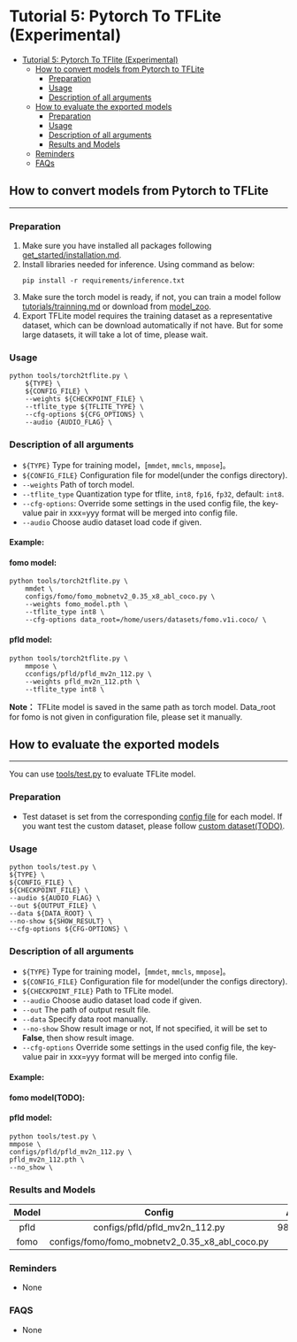 # Tutorial 5: Pytorch To TFLite (Experimental)
- [Tutorial 5: Pytorch To TFlite (Experimental)](#tutorial-5-pytorch-to-tflite-experimental)
    - [How to convert models from Pytorch to TFLite](#how-to-convert-models-from-pytorch-to-tflite)
        - [Preparation](#preparation)
        - [Usage](#usage)
        - [Description of all arguments](#description-of-all-arguments)
    - [How to evaluate the exported models](#how-to-evaluate-the-exported-models)
        - [Preparation](#preparation-1)
        - [Usage](#usage-1)
        - [Description of all arguments](#description-of-all-arguments-1)
        - [Results and Models](#results-and-models)
    - [Reminders](#reminders)
    - [FAQs](#faqs)

## How to convert models from Pytorch to TFLite
---
### Preparation
1. Make sure you have installed all packages following [get_started/installation.md](https://github.com/Seeed-Studio/EdgeLab/blob/master/docs/en/get_started/installation.md).
2. Install libraries needed for inference. Using command as below:
    ```
    pip install -r requirements/inference.txt
    ```
3. Make sure the torch model is ready, if not, you can train a model follow [tutorials/trainning.md](https://github.com/Seeed-Studio/EdgeLab/blob/master/docs/en/tutorials/trainning.md) or download from [model_zoo](https://github.com/Seeed-Studio/EdgeLab/releases/tag/model_zoo).
4. Export TFLite model requires the training dataset as a representative dataset, which can be download automatically if not have. But for some large datasets, it will take a lot of time, please wait.

### Usage
    python tools/torch2tflite.py \
        ${TYPE} \
        ${CONFIG_FILE} \
        --weights ${CHECKPOINT_FILE} \
        --tflite_type ${TFLITE_TYPE} \
        --cfg-options ${CFG_OPTIONS} \
        --audio {AUDIO_FLAG} \

### Description of all arguments
- `${TYPE}` Type for training model，[`mmdet`, `mmcls`, `mmpose`]。
- `${CONFIG_FILE}` Configuration file for model(under the configs directory).
- `--weights` Path of torch model.
- `--tflite_type` Quantization type for tflite, `int8`, `fp16`, `fp32`, default: `int8`.
- `--cfg-options`: Override some settings in the used config file, the key-value pair in xxx=yyy format will be merged into config file.
- `--audio` Choose audio dataset load code if given.

#### Example:
#### fomo model:
    python tools/torch2tflite.py \
        mmdet \
        configs/fomo/fomo_mobnetv2_0.35_x8_abl_coco.py \
        --weights fomo_model.pth \
        --tflite_type int8 \
        --cfg-options data_root=/home/users/datasets/fomo.v1i.coco/ \
#### pfld model:
    python tools/torch2tflite.py \
        mmpose \
        cconfigs/pfld/pfld_mv2n_112.py \
        --weights pfld_mv2n_112.pth \
        --tflite_type int8 \

**Note：** TFLite model is saved in the same path as torch model. Data_root for fomo is not given in configuration file, please set it manually.  

## How to evaluate the exported models
---
You can use [tools/test.py](https://github.com/Seeed-Studio/EdgeLab/blob/master/tools/test.py) to evaluate TFLite model.

### Preparation
- Test dataset is set from the corresponding [config file](https://github.com/Seeed-Studio/EdgeLab/tree/master/configs) for each model. If you want test the custom dataset, please follow [custom dataset(TODO)]().

### Usage
    python tools/test.py \
    ${TYPE} \
    ${CONFIG_FILE} \
    ${CHECKPOINT_FILE} \
    --audio ${AUDIO_FLAG} \
    --out ${OUTPUT_FILE} \
    --data ${DATA_ROOT} \
    --no-show ${SHOW_RESULT} \
    --cfg-options ${CFG-OPTIONS} \

### Description of all arguments
- `${TYPE}` Type for training model，[`mmdet`, `mmcls`, `mmpose`]。
- `${CONFIG_FILE}` Configuration file for model(under the configs directory).
- `${CHECKPOINT_FILE}` Path to TFLite model.
- `--audio` Choose audio dataset load code if given.
- `--out` The path of output result file.
- `--data` Specify data root manually.
- `--no-show` Show result image or not, If not specified, it will be set to **False**, then show result image.
- `--cfg-options` Override some settings in the used config file, the key-value pair in xxx=yyy format will be merged into config file.

#### Example:
#### fomo model(TODO):

#### pfld model:
    python tools/test.py \
    mmpose \
    configs/pfld/pfld_mv2n_112.py \
    pfld_mv2n_112.pth \
    --no_show \

### Results and Models

| Model |           Config               |   Acc  |
| :--: | :--: |:--:|
| pfld  | configs/pfld/pfld_mv2n_112.py  |   98.76% |
| fomo  | configs/fomo/fomo_mobnetv2_0.35_x8_abl_coco.py |     |


### Reminders
- None


### FAQS
- None